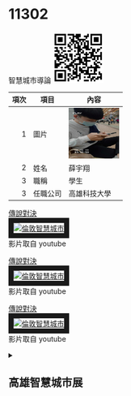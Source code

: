 # 11302
智慧城市導論
<img src="qrcode.png" width="100" height="100" />


|項次|項目|內容|
|----:|------|------|
|1 | 圖片 |<img src="FCE6E526-43AA-42A7-A59A-2BFF2FF1E6CB.jpeg" width="100" height="100" />|
|2 | 姓名 |薛宇翔|
|3 | 職稱 |學生|
|3 | 任職公司 |高雄科技大學|



<a href="https://www.youtube.com/watch?v=LCVVs4O7W8g" target="_blank">傳說對決</a><br>
<a href="http://www.youtube.com/watch?feature=player_embedded&v=LCVVs4O7W8g" target="_blank"><img src="http://img.youtube.com/vi/LCVVs4O7W8g/0.jpg" 
alt="倫敦智慧城市" width="400" height="250" border="10" /></a>
<br>影片取自 youtube



<a href="https://www.youtube.com/watch?v=zEmFrlrwSfU" target="_blank">傳說對決</a><br>
<a href="http://www.youtube.com/watch?feature=player_embedded&v=zEmFrlrwSfU" target="_blank"><img src="http://img.youtube.com/vi/zEmFrlrwSfU/0.jpg" 
alt="倫敦智慧城市" width="400" height="250" border="10" /></a>
<br>影片取自 youtube



<a href="https://www.youtube.com/watch?v=LrH5fCoV2S8" target="_blank">傳說對決</a><br>
<a href="http://www.youtube.com/watch?feature=player_embedded&v=LrH5fCoV2S8" target="_blank"><img src="http://img.youtube.com/vi/LrH5fCoV2S8/0.jpg" 
alt="倫敦智慧城市" width="400" height="250" border="10" /></a>
<br>影片取自 youtube


<details>
<summary>

## 高雄智慧城市展

</summary>
(一)、 展出日期：2026年3月19日（日）至3月22日（三），共4天<br>
(二)、 展出地點：高雄展覽館（高雄市前鎮區成功二路39號）<br>
(三)、 參展區域：<br>
  
|物聯網應用(5G AIoT)	| 智慧交通 | 智慧治理 | 智慧建築 |
|-------------------|---------|----------|---------|
|智慧安防 | 智慧醫療 | 智慧教育 |  智慧金融 |
|智慧能源 | 新創	   | AI+專區  |-----------|	

(四)、 參展解決方案<br>
物聯網應用<br>
|智慧交通：| 自動駕駛、智慧公車、智慧車隊、智慧航運、智慧停車、智慧載具、智慧運輸、智慧物流、智慧倉儲|
|---------|---------------------------------------------------------------------------------|
|智慧治理：| 智慧政府、智慧港務、智慧稅務、智慧警政|
|智慧建築：| 智慧物業、智慧社區、智慧門禁、智慧家庭、智慧園區、智慧辦公室、智慧溫室、智慧農漁業|
|智慧安防：| 智慧杆、智慧路燈、智慧水務、智慧水質監測、智慧觀光、智慧安防、智慧防救災、智慧感測|
|智慧醫療：| 健康促進、智慧穿戴、智慧照護、智慧醫院、遠距照護、遠距醫療、智慧防疫|
|智慧教育：| 智慧校園、智慧教室、遠距教學|
|智慧金融：| 智慧支付、智慧零售、無人商店|
|智慧能源：| 智慧能源、智慧創能、智慧節能、智慧儲能、智慧電網、智慧電表|
|AI+專區  ||
|其他     ||
</details>




